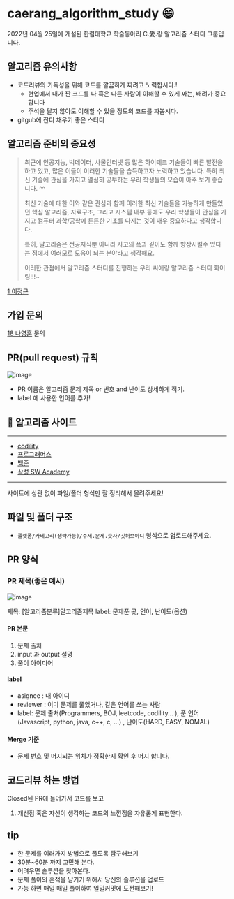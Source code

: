 # caerang_algorithm_study 😄

2022년 04월 25일에 개설된 한림대학교 학술동아리 C.愛.랑 알고리즘 스터디 그룹입니다.

## 알고리즘 유의사항
- 코드리뷰의 가독성을 위해 코드를 깔끔하게 짜려고 노력합시다.!
  - 현업에서 내가 짠 코드를 나 혹은 다른 사람이 이해할 수 있게 짜는, 배려가 중요합니다
  - 주석을 달지 않아도 이해할 수 있을 정도의 코드를 짜봅시다.
- gitgub에 잔디 채우기 좋은 스터디
  
  
## 알고리즘 준비의 중요성

>최근에 인공지능, 빅데이터, 사물인터넷 등 많은 하이테크 기술들이 빠른 발전을 하고 있고, 많은 이들이 이러한 기술들을 습득하고자 노력하고 있습니다. 특히 최신 기술에 관심을 가지고 열심히 공부하는 우리 학생들의 모습이 아주 보기 좋습니다. ^^
>
>최신 기술에 대한 이와 같은 관심과 함께 이러한 최신 기술들을 가능하게 만들었던 핵심 알고리즘, 자료구조, 그리고 시스템 내부 등에도 우리 학생들이 관심을 가지고 컴퓨터 과학/공학에 튼튼한 기초를 다지는 것이 매우 중요하다고 생각합니다. 
>
>특히, 알고리즘은 전공지식뿐 아니라 사고의 폭과 깊이도 함께 향상시킬수 있다는 점에서 여러모로 도움이 되는 분야라고 생각해요.
>
>이러한 관점에서 알고리즘 스터디를 진행하는 우리 씨애랑 알고리즘 스터디 화이팅!!!~

[1 이정근](https://github.com/jeonggunlee)

## 가입 문의 
[18 나영훈](https://github.com/younghoonNa) 문의 

## PR(pull request) 규칙
![image](https://user-images.githubusercontent.com/38518648/165247130-ac6a79e6-bbaf-4578-b6b7-df1355cb1103.png)

- PR 이름은 알고리즘 문제 제목 or 번호 and 난이도 상세하게 적기.
- label 에 사용한 언어를 추가!

## 🥇 알고리즘 사이트
---
- [codility](https://app.codility.com/)
- [프로그래머스](https://programmers.co.kr/?utm_source=google&utm_medium=cpc&utm_campaign=brand_prgms_pc&gclid=CjwKCAjwgr6TBhAGEiwA3aVuIQXmT8YH8jdl1th-cq3_JZgRecC6XPHmVBsLuXyaue86m3dbPMCs9BoC5HIQAvD_BwE)
- [백준](https://www.acmicpc.net/)
- [삼성 SW Academy](https://swexpertacademy.com/main/main.do)
---

사이트에 상관 없이 파일/폴더 형식만 잘 정리해서 올려주세요!
  

## 파일 및 폴더 구조
  - `플랫폼/카테고리(생략가능)/주제.문제.숫자/깃허브아디` 형식으로 업로드해주세요.

## PR 양식

### PR 제목(좋은 예시)
![image](https://user-images.githubusercontent.com/38518648/169649797-0ded3af3-ccb3-4c84-8d49-141d009f9ae7.png)

제목: [알고리즘분류]알고리즘제목 
label: 문제푼 곳, 언어, 난이도(옵션)

#### PR 본문
1. 문제 출처
2. input 과 output 설명
3. 풀이 아이디어

#### label
- asignee : 내 아이디
- reviewer : 이미 문제를 풀었거나, 같은 언어를 쓰는 사람
- label: 문제 출처(Programmers, BOJ, leetcode, codility... ), 푼 언어(Javascript, python, java, c++, c, ...) , 난이도(HARD, EASY, NOMAL)

#### Merge 기준
- 문제 번호 및 머지되는 위치가 정확한지 확인 후 머지 합니다.

## 코드리뷰 하는 방법

Closed된 PR에 들어가서 코드를 보고
1. 개선점 혹은 자신이 생각하는 코드의 느낀점을 자유롭게 표현한다.

## tip

- 한 문제를 여러가지 방법으로 풀도록 탐구해보기
- 30분~60분 까지 고민해 본다.
- 어려우면 솔루션을 찾아본다.
- 문제 풀이의 흔적을 남기기 위해서 당신의 솔루션을 업로드
- 가능 하면 매일 매일 풀이하여 일일커밋에 도전해보기!
